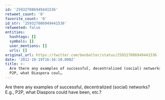 ```yaml
---
id: '259327086949441536'
retweet_count: '0'
favorite_count: '0'
id_str: '259327086949441536'
retweeted: false
entities:
  hashtags: []
  symbols: []
  user_mentions: []
  urls: []
original_url: https://twitter.com/benbalter/status/259327086949441536
date: '2012-10-19T16:16:10.000Z'
title: >-
  Are there any examples of successful, decentralized (social) networks? E.g.,
  P2P, what Diaspora coul…
---
```


Are there any examples of successful, decentralized (social) networks? E.g., P2P, what Diaspora could have been, etc.?